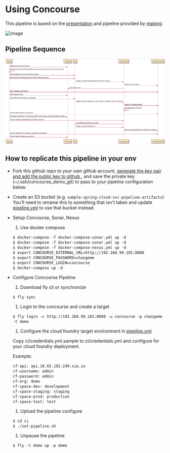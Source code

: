 # Using Concourse

This pipeline is based on the [presentation](http://www.slideshare.net/makingx/concourse-ci-meetup-demo) and pipeline provided by [making](https://github.com/making/concourse-ci-demo):

![image](https://qiita-image-store.s3.amazonaws.com/0/1852/a560e677-2ee9-398b-4548-b64d93b87a75.png)

## Pipeline Sequence

![image](/ci/images/sequence_diagram.png "Sequence Diagram")


## How to replicate this pipeline in your env

* Fork this github repo to your own github account, [ generate the key pair and add the public key to github ](https://help.github.com/articles/generating-ssh-keys), and save the private key (~/.ssh/concourse_demo_git)
to pass to your pipeline configuration below.

* Create an S3 bucket (e.g. `sample-spring-cloud-svc-pipeline-artifacts`)
You'll need to rename this to something that isn't taken and update [pipeline.yml](pipeline.yml) to use that bucket instead.

* Setup Concourse, Sonar, Nexus

  1. Use docker compose
    ```console
    $ docker-compose -f docker-compose-sonar.yml up -d
    $ docker-compose -f docker-compose-sonar.yml up -d
    $ docker-compose -f docker-compose-nexus.yml up -d
    $ export CONCOURSE_EXTERNAL_URL=http://192.168.99.101:8080
    $ export CONCOURSE_PASSWORD=changeme
    $ export CONCOURSE_LOGIN=concourse
    $ docker-compose up -d
    ```

* Configure Concourse Pipeline

  1. Download fly cli or synchronize
    ```console
    $ fly sync
    ```

  1. Login to the concourse and create a target
    ```console
    $ fly login -c http://192.168.99.101:8080 -u concourse -p changeme -t demo
    ```

  1. Configure the cloud foundry target environment in [pipeline.yml](pipeline.yml)

    Copy ci/credentials.yml.sample to ci/credentials.yml and configure for your cloud foundry deployment.

    Example:
    ```
    cf-api: api.10.65.192.249.xip.io
    cf-username: admin
    cf-password: admin
    cf-org: demo
    cf-space-dev: development
    cf-space-staging: staging
    cf-space-prod: production
    cf-space-test: test
    ```

  1. Upload the pipeline configure

    ```console
    $ cd ci
    $ ./set-pipeline.sh
    ```

  1. Unpause the pipeline

    ```console
    $ fly -t demo up -p demo
    ```
